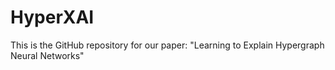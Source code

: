 # HyperXAI
This is the GitHub repository for our paper: "Learning to Explain Hypergraph Neural Networks"
